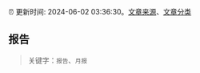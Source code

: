 :alarm_clock: 更新时间: 2024-06-02 03:36:30。[文章来源](/README.md)、[文章分类](/TAGS.md)

## 报告


> 关键字：`报告`、`月报`



